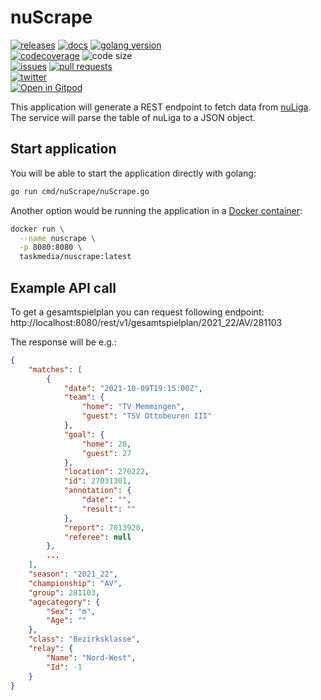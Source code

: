# nuScrape

[![releases](https://img.shields.io/github/v/release/taskmedia/nuScrape?style=flat-square)](https://github.com/taskmedia/nuScrape/releases/latest)
[![docs](https://img.shields.io/badge/docs-pkg.go.dev-blue?style=flat-square)](https://pkg.go.dev/github.com/taskmedia/nuScrape)
[![golang version](https://img.shields.io/github/go-mod/go-version/taskmedia/nuScrape?style=flat-square)](https://golang.org/dl/#stable)
<br />
[![codecoverage](https://img.shields.io/codecov/c/github/taskmedia/nuScrape?style=flat-square)](https://app.codecov.io/gh/taskmedia/nuScrape)
![code size](https://img.shields.io/github/languages/code-size/taskmedia/nuScrape?style=flat-square)
<br />
[![issues](https://img.shields.io/github/issues/taskmedia/nuScrape?style=flat-square)](https://github.com/taskmedia/nuScrape/issues)
[![pull requests](https://img.shields.io/github/issues-pr/taskmedia/nuScrape?style=flat-square)](https://github.com/taskmedia/nuScrape/pulls)
<br />
[![twitter](https://img.shields.io/twitter/follow/taskmediaDE?style=social)](https://twitter.com/taskmediaDE)
<br />
[![Open in Gitpod](https://gitpod.io/button/open-in-gitpod.svg)](https://gitpod.io/#https://github.com/taskmedia/nuScrape)

This application will generate a REST endpoint to fetch data from [nuLiga](https://bhv-handball.liga.nu/).
The service will parse the table of nuLiga to a JSON object.

## Start application

You will be able to start the application directly with golang:

```bash
go run cmd/nuScrape/nuScrape.go
```

Another option would be running the application in a [Docker container](https://hub.docker.com/r/taskmedia/nuscrape):

```bash
docker run \
  --name nuscrape \
  -p 8080:8080 \
  taskmedia/nuscrape:latest
```

## Example API call

To get a gesamtspielplan you can request following endpoint: http://localhost:8080/rest/v1/gesamtspielplan/2021_22/AV/281103

The response will be e.g.:

```json
{
    "matches": [
        {
            "date": "2021-10-09T19:15:00Z",
            "team": {
                "home": "TV Memmingen",
                "guest": "TSV Ottobeuren III"
            },
            "goal": {
                "home": 28,
                "guest": 27
            },
            "location": 270222,
            "id": 27031301,
            "annotation": {
                "date": "",
                "result": ""
            },
            "report": 7013920,
            "referee": null
        },
        ...
    ],
    "season": "2021_22",
    "championship": "AV",
    "group": 281103,
    "agecategory": {
        "Sex": "m",
        "Age": ""
    },
    "class": "Bezirksklasse",
    "relay": {
        "Name": "Nord-West",
        "Id": -1
    }
}
```

